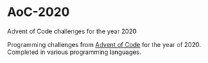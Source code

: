 # AoC-2020
Advent of Code challenges for the year 2020

Programming challenges from [Advent of Code](https://adventofcode.com/) for the year of 2020. Completed in various programming languages.
